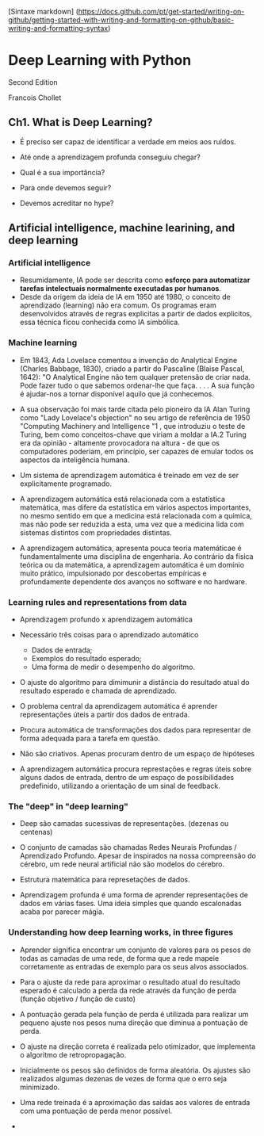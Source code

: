 [Sintaxe markdown] (https://docs.github.com/pt/get-started/writing-on-github/getting-started-with-writing-and-formatting-on-github/basic-writing-and-formatting-syntax)

# Deep Learning with Python

Second Edition

Francois Chollet

## Ch1. What is Deep Learning?

- É preciso ser capaz de identificar a verdade em meios aos ruídos.

- Até onde a aprendizagem profunda conseguiu chegar?
- Qual é a sua importância?
- Para onde devemos seguir?
- Devemos acreditar no hype?

## Artificial intelligence, machine learining, and deep learning

### Artificial intelligence

- Resumidamente, IA pode ser descrita como **esforço para automatizar tarefas intelectuais normalmente executadas por humanos**.
- Desde da origem da ideia de IA em 1950 até 1980, o conceito de aprendizado (learning) não era comum. Os programas eram desenvolvidos através de regras explicitas a partir de dados explicitos, essa técnica ficou conhecida como IA simbólica.

### Machine learning

- Em 1843, Ada Lovelace comentou a invenção do Analytical Engine (Charles Babbage, 1830), criado a partir do Pascaline (Blaise Pascal, 1642): "O Analytical Engine não tem qualquer pretensão de criar nada. Pode fazer tudo o que sabemos ordenar-lhe que faça. . . . A sua função é ajudar-nos a tornar disponível aquilo que já conhecemos.

-  A sua observação foi mais tarde citada pelo pioneiro da IA Alan Turing como "Lady Lovelace's objection" no seu artigo de referência de 1950 "Computing Machinery and Intelligence "1 , que introduziu o teste de Turing, bem como conceitos-chave que viriam a moldar a IA.2 Turing era da opinião - altamente provocadora na altura - de que os computadores poderiam, em princípio, ser capazes de emular todos os aspectos da inteligência humana.

- Um sistema de aprendizagem automática é treinado em vez de ser explicitamente programado.

- A aprendizagem automática está relacionada com a estatística matemática, mas difere da estatística em vários aspectos importantes, no mesmo sentido em que a medicina está relacionada com a química, mas não pode ser reduzida a esta, uma vez que a medicina lida com sistemas distintos com propriedades distintas.

- A aprendizagem automática, apresenta pouca teoria matemáticae é fundamentalmente uma disciplina de engenharia. Ao contrário da física teórica ou da matemática, a aprendizagem automática é um domínio muito prático, impulsionado por descobertas empíricas e profundamente dependente dos avanços no software e no hardware.

### Learning rules and representations from data

- Aprendizagem profundo x aprendizagem automática
- Necessário três coisas para o aprendizado automático
	- Dados de entrada;
	- Exemplos do resultado esperado;
	- Uma forma de medir o desempenho do algoritmo.

- O ajuste do algoritmo para dimimunir a distância do resultado atual do resultado esperado e chamada de aprendizado.

- O problema central da aprendizagem automática é aprender representações úteis a partir dos dados de entrada.

- Procura automática de transformações dos dados para representar de forma adequada para a tarefa em questão.

- Não são criativos. Apenas procuram dentro de um espaço de hipóteses

- A aprendizagem automática procura represtações e regras úteis sobre alguns dados de entrada, dentro de um espaço de possibilidades predefinido, utilizando a orientação de um sinal de feedback. 

### The "deep" in "deep learning"

- Deep são camadas sucessivas de representações. (dezenas ou centenas)

- O conjunto de camadas são chamadas Redes Neurais Profundas / Aprendizado Profundo. Apesar de inspirados na nossa compreensão do cérebro, um rede neural artificial não são modelos do cérebro. 

- Estrutura matemática para represetações de dados.

- Aprendizagem profunda é uma forma de aprender representações de dados em várias fases. Uma ideia simples que quando escalonadas acaba por parecer mágia.

### Understanding how deep learning works, in three figures

- Aprender significa encontrar um conjunto de valores para os pesos de todas as camadas de uma rede, de forma que a rede mapeie corretamente as entradas de exemplo para os seus alvos associados. 

- Para o ajuste da rede para aproximar o resultado atual do resultado esperado é calculado a perda da rede através da função de perda (função objetivo / função de custo)

- A pontuação gerada pela função de perda é utilizada para realizar um pequeno ajuste nos pesos numa  direção que diminua a pontuação de perda.

- O ajuste na direção correta é realizada pelo otimizador, que implementa o algoritmo de retropropagação.

- Inicialmente os pesos são definidos de forma aleatória. Os ajustes são realizados algumas dezenas de vezes de forma que o erro seja minimizado.

- Uma rede treinada é a aproximação das saídas aos valores de entrada com uma pontuação de perda menor possível.

- 




